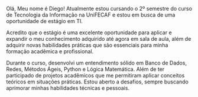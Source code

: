 Olá, Meu nome é Diego! Atualmente estou cursando o 2º semestre do curso de Tecnologia da Informação na UniFECAF e estou em busca de uma oportunidade de estágio em TI.

Acredito que o estágio é uma excelente oportunidade para aplicar e expandir o meu conhecimento adquirido até agora em sala de aula, além de adquirir novas habilidades práticas que são essenciais para minha formação acadêmica e profissional.

Durante o curso, desenvolvi um entendimento sólido em Banco de Dados, Redes, Métodos Ágeis, Python e Lógica Matemática. Além de ter participado de projetos acadêmicos que me permitiram aplicar conceitos teóricos em situações práticas. Estou aberto a desafios, sempre buscando aprimorar minhas habilidades técnicas e pessoais.
